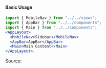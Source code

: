 #### Basic Usage

```jsx
import { MobileNav } from "../../views";
import { AppBar } from "../../components";
import { Main } from "../../components";
<AppLayout>
  <MobileNav>Sidebar</MobileNav>
  <AppBar>AppBar</AppBar>
  <Main>Main Content</Main>
</AppLayout>;
```

Source:

```js { "file": "./AppLayout.js" }
```
